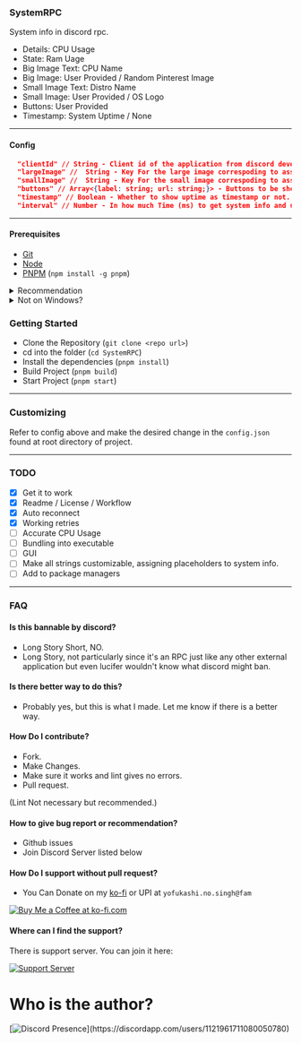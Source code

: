 ### SystemRPC

System info in discord rpc.

- Details: CPU Usage
- State: Ram Uage
- Big Image Text: CPU Name
- Big Image: User Provided / Random Pinterest Image
- Small Image Text: Distro Name
- Small Image: User Provided / OS Logo
- Buttons: User Provided
- Timestamp: System Uptime / None

---

#### Config

```json
  "clientId" // String - Client id of the application from discord developer portal. Determines the name of RPC
  "largeImage" //  String - Key For the large image correspoding to asset name uploaded on discord developer portal or image link.
  "smallImage" //  String - Key For the small image correspoding to asset name uploaded on discord developer portal or image link.
  "buttons" // Array<{label: string; url: string;}> - Buttons to be shown on RPC.
  "timestamp" // Boolean - Whether to show uptime as timestamp or not.
  "interval" // Number - In how much Time (ms) to get system info and update RPC.
```
---
#### Prerequisites
- [Git](https://git-scm.com/downloads)
- [Node](https://nodejs.org/en/)
- [PNPM](https://pnpm.io/installation) (``npm install -g pnpm``)

<details>
<summary>Recommendation</summary>

Use Package Manager to install all these.
- Personally Recommeding Scoop.
</details>

<details>
<summary>Not on Windows?</summary>

Do **NOT** use flatpak or snap version(both of them isolate the app), use the .tar.gz or .deb as appropriate [Discord](https://discord.com)

<details>
<summary>fedora kde plasma</summary>

[Discord tar.gz](https://discord.com/api/download?platform=linux&format=tar.gz)
After downloading the tar.gz, extract and run the file named 'Discord'.
Adding to applications menu
You can modify the discord.desktop file - changing (`Exec=/usr/share/discord/Discord`) and replacing (`/usr/share/discord/Discord`) with the path to your own executable discord file.
Copy the file to (`/usr/share/applications/`) (```sudo cp <path to .desktop file> /usr/share/applications```)   
</details>
</details>

### Getting Started
- Clone the Repository (``git clone <repo url>``)
- cd into the folder (``cd SystemRPC``)
- Install the dependencies (``pnpm install``)
- Build Project (``pnpm build``)
- Start Project (``pnpm start``)
---
### Customizing

Refer to config above and make the desired change in the ``config.json`` found at root directory of project.

---
### TODO

- [x] Get it to work
- [x] Readme / License / Workflow 
- [x] Auto reconnect
- [x] Working retries
- [ ] Accurate CPU Usage
- [ ] Bundling into executable
- [ ] GUI
- [ ] Make all strings customizable, assigning placeholders to system info.
- [ ] Add to package managers
---


### FAQ

#### Is this bannable by discord?
- Long Story Short, NO.
- Long Story, not particularly since it's an RPC just like any other external application but even lucifer wouldn't know what discord might ban.

#### Is there better way to do this?
- Probably yes, but this is what I made. Let me know if there is a better way.

#### How Do I contribute?
- Fork.
- Make Changes.
- Make sure it works and lint gives no errors.
- Pull request.

(Lint Not necessary but recommended.) 


#### How to give bug report or recommendation?
- Github issues
- Join Discord Server listed below

#### How Do I support without pull request?
- You Can Donate on my [ko-fi](https://ko-fi.com/yofukashino) or UPI at `yofukashi.no.singh@fam`

[![Buy Me a Coffee at ko-fi.com](https://storage.ko-fi.com/cdn/kofi3.png?v=3)](https://ko-fi.com/yofukashino)


#### Where can I find the support?

There is support server. You can join it here:

[![Support Server](https://discordapp.com/api/guilds/919649417005506600/widget.png?style=banner3)](https://discord.gg/SgKSKyh9gY)



# Who is the author?

[![Discord Presence](https://lanyard.cnrad.dev/api/1121961711080050780?hideDiscrim=true&idleMessage=Leave%20the%20kid%20alone...)](https://discordapp.com/users/1121961711080050780)
